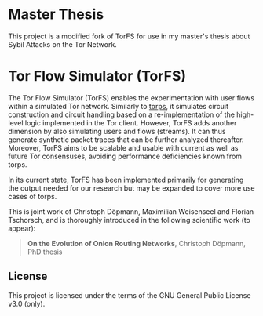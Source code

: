 # Master Thesis

This project is a modified fork of TorFS for use in my master's thesis about Sybil Attacks on the Tor Network.

# Tor Flow Simulator (TorFS)

The Tor Flow Simulator (TorFS) enables the experimentation with user flows
within a simulated Tor network.
Similarly to [torps](https://github.com/torps/torps),
it simulates circuit construction and circuit handling
based on a re-implementation of the high-level logic implemented in the Tor client.
However, TorFS adds another dimension by also simulating users and flows (streams).
It can thus generate synthetic packet traces that can be further analyzed thereafter.
Moreover, TorFS aims to be scalable and usable with current as well as future Tor consensuses,
avoiding performance deficiencies known from torps.

In its current state, TorFS has been implemented primarily
for generating the output needed for our research
but may be expanded to cover more use cases of torps.

This is joint work of Christoph Döpmann, Maximilian Weisenseel and Florian Tschorsch,
and is thoroughly introduced in the following scientific work (to appear):

> **On the Evolution of Onion Routing Networks**, Christoph Döpmann, PhD thesis

## License

This project is licensed under the terms of the GNU General Public License v3.0 (only).
